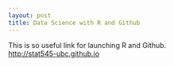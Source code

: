 ```yaml
---
layout: post
title: Data Science with R and Github
---
```


This is so useful link for launching R and Github.
<br>
<a href="http://stat545-ubc.github.io/"> http://stat545-ubc.github.io </a>
